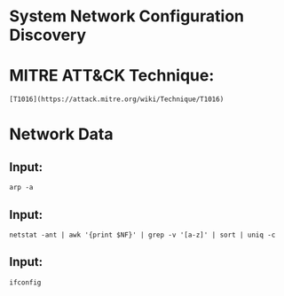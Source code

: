 # System Network Configuration Discovery

#  MITRE ATT&CK Technique:
	[T1016](https://attack.mitre.org/wiki/Technique/T1016)

# Network Data

##  Input:
    arp -a
##  Input:
    netstat -ant | awk '{print $NF}' | grep -v '[a-z]' | sort | uniq -c
##  Input:
    ifconfig
